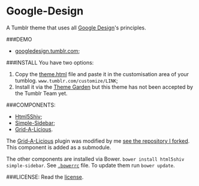 Google-Design
=============

A Tumblr theme that uses all [Google Design](http://www.google.com/design)'s principles.

###DEMO
* [googledesign.tumblr.com](http://googledesign.tumblr.com);

###INSTALL
You have two options:

1. Copy the [theme.html](theme/theme.html) file and paste it in the customisation area of your tumblog. `www.tumblr.com/customize/LINK`;
2. Install it via the [Theme Garden](https://www.tumblr.com/theme/39128) but this theme has not been accepted by the Tumblr Team yet.

###COMPONENTS:

* [Html5Shiv](https://github.com/aFarkas/html5shiv]);
* [Simple-Sidebar](https://github.com/dcdeiv/simple-sidebar);
* [Grid-A-Licious](https://github.com/suprb/Grid-A-Licious).

The [Grid-A-Licious](https://github.com/suprb/Grid-A-Licious) plugin was modified by me [see the repository I forked](https://github.com/dcdeiv/Grid-A-Licious). This component is added as a submodule.

The other components are installed via Bower. `bower install html5shiv simple-sidebar`. See [`.bowerrc`](.bowerrc) file.
To update them run `bower update`.

###LICENSE:
Read the [license](LICENSE).
